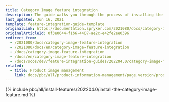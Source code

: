 ```yaml
---
title: Category Image feature integration
description: The guide walks you through the process of installing the Category Image feature in your project.
last_updated: Jun 16, 2021
template: feature-integration-guide-template
originalLink: https://documentation.spryker.com/2021080/docs/category-image-feature-integration
originalArticleId: 0f3e0644-f1b6-4407-ae2c-e42fe2ee0396
redirect_from:
  - /2021080/docs/category-image-feature-integration
  - /2021080/docs/en/category-image-feature-integration
  - /docs/category-image-feature-integration
  - /docs/en/category-image-feature-integration
  - /docs/scos/dev/feature-integration-guides/202204.0/category-image-feature-integration.html
related:
  - title: Product image management
    link: docs/pbc/all/product-information-management/page.version/product-feature-overview/product-images-overview.html
---
```


{% include pbc/all/install-features/202204.0/install-the-category-image-feature.md %} <!-- To edit, see /_includes/pbc/all/install-features/202204.0/install-the-category-image-feature.md -->
